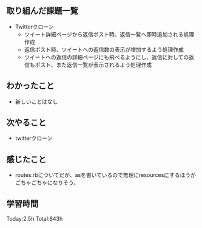 ## 取り組んだ課題一覧
- Twitterクローン
  - ツイート詳細ページから返信ポスト時、返信一覧へ即時追加される処理作成
  - 返信ポスト時、ツイートへの返信数の表示が増加するよう処理作成
  - ツイートへの返信の詳細ページにも飛べるようにし、返信に対しての返信もポスト、また返信一覧が表示されるよう処理作成

## わかったこと
- 新しいことはなし

## 次やること
- twitterクローン　

## 感じたこと
- routes.rbについてだが、asを書いているので無理にresourcesにするほうがごちゃごちゃになりそう。
  
## 学習時間
Today:2.5h
Total:843h
